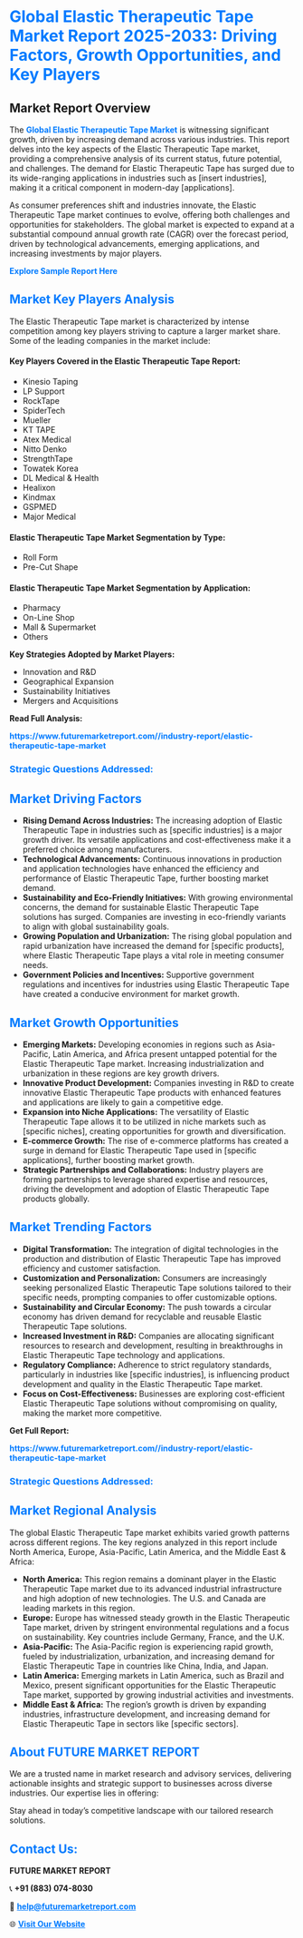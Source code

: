 <h1 style="color: #007BFF;">Global Elastic Therapeutic Tape Market Report 2025-2033: Driving Factors, Growth Opportunities, and Key Players</h1>

<section id="overview">
<h2>Market Report Overview</h2>
<p>The <a href="https://www.futuremarketreport.com//industry-report/elastic-therapeutic-tape-market" style="color: #007BFF; text-decoration: none;"><strong>Global Elastic Therapeutic Tape Market</strong></a> is witnessing significant growth, driven by increasing demand across various industries. This report delves into the key aspects of the Elastic Therapeutic Tape market, providing a comprehensive analysis of its current status, future potential, and challenges. The demand for Elastic Therapeutic Tape has surged due to its wide-ranging applications in industries such as [insert industries], making it a critical component in modern-day [applications].</p>
<p>As consumer preferences shift and industries innovate, the Elastic Therapeutic Tape market continues to evolve, offering both challenges and opportunities for stakeholders. The global market is expected to expand at a substantial compound annual growth rate (CAGR) over the forecast period, driven by technological advancements, emerging applications, and increasing investments by major players.</p>
</section>

<section id="overview">
<p><a href="https://www.futuremarketreport.com//request-sample/reportId=80503" style="color: #007BFF; text-decoration: none;"><strong>Explore Sample Report Here</strong></a></p>
</section>

<section id="key-players">
<h2 style="color: #007BFF;">Market Key Players Analysis</h2>
<p>The Elastic Therapeutic Tape market is characterized by intense competition among key players striving to capture a larger market share. Some of the leading companies in the market include:</p>
<h4>Key Players Covered in the Elastic Therapeutic Tape Report:</h4>
<ul><li>Kinesio Taping</li><li>LP Support</li><li>RockTape</li><li>SpiderTech</li><li>Mueller</li><li>KT TAPE</li><li>Atex Medical</li><li>Nitto Denko</li><li>StrengthTape</li><li>Towatek Korea</li><li>DL Medical &amp; Health</li><li>Healixon</li><li>Kindmax</li><li>GSPMED</li><li>Major Medical</li></ul>
<h4>Elastic Therapeutic Tape Market Segmentation by Type:</h4>
<ul><li>Roll Form</li><li>Pre-Cut Shape</li></ul>

<h4>Elastic Therapeutic Tape Market Segmentation by Application:</h4>
<ul><li>Pharmacy</li><li>On-Line Shop</li><li>Mall &amp; Supermarket</li><li>Others</li></ul>
<p><strong>Key Strategies Adopted by Market Players:</strong></p>
<ul>
<li>Innovation and R&D</li>
<li>Geographical Expansion</li>
<li>Sustainability Initiatives</li>
<li>Mergers and Acquisitions</li>
</ul>
</section>

<section>
<p><strong>Read Full Analysis: </strong></p><a href="https://www.futuremarketreport.com//industry-report/elastic-therapeutic-tape-market" style="color: #007BFF; text-decoration: none;"><strong>https://www.futuremarketreport.com//industry-report/elastic-therapeutic-tape-market</strong></a>
<h3 style="color: #007BFF;">Strategic Questions Addressed:</h3>
</section>

<section id="driving-factors">
<h2 style="color: #007BFF;">Market Driving Factors</h2>
<ul>
<li><strong>Rising Demand Across Industries:</strong> The increasing adoption of Elastic Therapeutic Tape in industries such as [specific industries] is a major growth driver. Its versatile applications and cost-effectiveness make it a preferred choice among manufacturers.</li>
<li><strong>Technological Advancements:</strong> Continuous innovations in production and application technologies have enhanced the efficiency and performance of Elastic Therapeutic Tape, further boosting market demand.</li>
<li><strong>Sustainability and Eco-Friendly Initiatives:</strong> With growing environmental concerns, the demand for sustainable Elastic Therapeutic Tape solutions has surged. Companies are investing in eco-friendly variants to align with global sustainability goals.</li>
<li><strong>Growing Population and Urbanization:</strong> The rising global population and rapid urbanization have increased the demand for [specific products], where Elastic Therapeutic Tape plays a vital role in meeting consumer needs.</li>
<li><strong>Government Policies and Incentives:</strong> Supportive government regulations and incentives for industries using Elastic Therapeutic Tape have created a conducive environment for market growth.</li>
</ul>
</section>

<section id="growth-opportunities">
<h2 style="color: #007BFF;">Market Growth Opportunities</h2>
<ul>
<li><strong>Emerging Markets:</strong> Developing economies in regions such as Asia-Pacific, Latin America, and Africa present untapped potential for the Elastic Therapeutic Tape market. Increasing industrialization and urbanization in these regions are key growth drivers.</li>
<li><strong>Innovative Product Development:</strong> Companies investing in R&D to create innovative Elastic Therapeutic Tape products with enhanced features and applications are likely to gain a competitive edge.</li>
<li><strong>Expansion into Niche Applications:</strong> The versatility of Elastic Therapeutic Tape allows it to be utilized in niche markets such as [specific niches], creating opportunities for growth and diversification.</li>
<li><strong>E-commerce Growth:</strong> The rise of e-commerce platforms has created a surge in demand for Elastic Therapeutic Tape used in [specific applications], further boosting market growth.</li>
<li><strong>Strategic Partnerships and Collaborations:</strong> Industry players are forming partnerships to leverage shared expertise and resources, driving the development and adoption of Elastic Therapeutic Tape products globally.</li>
</ul>
</section>

<section id="trending-factors">
<h2 style="color: #007BFF;">Market Trending Factors</h2>
<ul>
<li><strong>Digital Transformation:</strong> The integration of digital technologies in the production and distribution of Elastic Therapeutic Tape has improved efficiency and customer satisfaction.</li>
<li><strong>Customization and Personalization:</strong> Consumers are increasingly seeking personalized Elastic Therapeutic Tape solutions tailored to their specific needs, prompting companies to offer customizable options.</li>
<li><strong>Sustainability and Circular Economy:</strong> The push towards a circular economy has driven demand for recyclable and reusable Elastic Therapeutic Tape solutions.</li>
<li><strong>Increased Investment in R&D:</strong> Companies are allocating significant resources to research and development, resulting in breakthroughs in Elastic Therapeutic Tape technology and applications.</li>
<li><strong>Regulatory Compliance:</strong> Adherence to strict regulatory standards, particularly in industries like [specific industries], is influencing product development and quality in the Elastic Therapeutic Tape market.</li>
<li><strong>Focus on Cost-Effectiveness:</strong> Businesses are exploring cost-efficient Elastic Therapeutic Tape solutions without compromising on quality, making the market more competitive.</li>
</ul>
</section>

<section>
<p><strong>Get Full Report: </strong></p><a href="https://www.futuremarketreport.com//industry-report/elastic-therapeutic-tape-market" style="color: #007BFF; text-decoration: none;"><strong>https://www.futuremarketreport.com//industry-report/elastic-therapeutic-tape-market</strong></a>
<h3 style="color: #007BFF;">Strategic Questions Addressed:</h3>
</section>


<section id="regional-analysis">
<h2 style="color: #007BFF;">Market Regional Analysis</h2>
<p>The global Elastic Therapeutic Tape market exhibits varied growth patterns across different regions. The key regions analyzed in this report include North America, Europe, Asia-Pacific, Latin America, and the Middle East & Africa:</p>
<ul>
<li><strong>North America:</strong> This region remains a dominant player in the Elastic Therapeutic Tape market due to its advanced industrial infrastructure and high adoption of new technologies. The U.S. and Canada are leading markets in this region.</li>
<li><strong>Europe:</strong> Europe has witnessed steady growth in the Elastic Therapeutic Tape market, driven by stringent environmental regulations and a focus on sustainability. Key countries include Germany, France, and the U.K.</li>
<li><strong>Asia-Pacific:</strong> The Asia-Pacific region is experiencing rapid growth, fueled by industrialization, urbanization, and increasing demand for Elastic Therapeutic Tape in countries like China, India, and Japan.</li>
<li><strong>Latin America:</strong> Emerging markets in Latin America, such as Brazil and Mexico, present significant opportunities for the Elastic Therapeutic Tape market, supported by growing industrial activities and investments.</li>
<li><strong>Middle East & Africa:</strong> The region’s growth is driven by expanding industries, infrastructure development, and increasing demand for Elastic Therapeutic Tape in sectors like [specific sectors].</li>
</ul>
</section>

<footer>
<h2 style="color: #007BFF;">About FUTURE MARKET REPORT</h2>
<p>We are a trusted name in market research and advisory services, delivering actionable insights and strategic support to businesses across diverse industries. Our expertise lies in offering:</p>

<p>Stay ahead in today’s competitive landscape with our tailored research solutions.</p>

<h2 style="color: #007BFF;">Contact Us:</h2>
<p><strong>FUTURE MARKET REPORT</strong></p>
<p>📞 <strong>+91 (883) 074-8030</strong></p>
<p>📧 <strong><a href="mailto:help@futuremarketreport.com" style="color: #007BFF;">help@futuremarketreport.com</a></strong></p>
<p>🌐 <strong><a href="https://www.futuremarketreport.com/" style="color: #007BFF;">Visit Our Website</a></strong></p>
</footer>